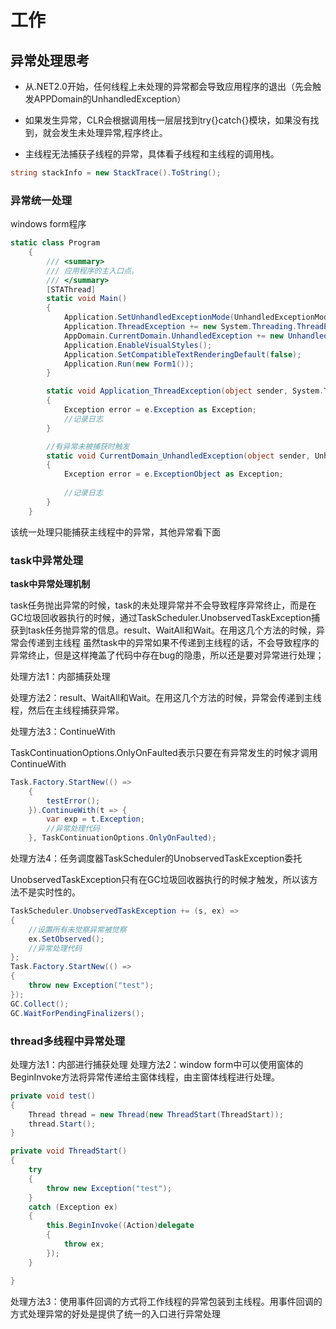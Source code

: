 # 工作

## 异常处理思考

* 从.NET2.0开始，任何线程上未处理的异常都会导致应用程序的退出（先会触发APPDomain的UnhandledException）

* 如果发生异常，CLR会根据调用栈一层层找到try{}catch{}模块，如果没有找到，就会发生未处理异常,程序终止。

* 主线程无法捕获子线程的异常，具体看子线程和主线程的调用栈。

```c#
string stackInfo = new StackTrace().ToString();
```
### 异常统一处理
windows form程序
```c#
static class Program
    {
        /// <summary>
        /// 应用程序的主入口点。
        /// </summary>
        [STAThread]
        static void Main()
        {
            Application.SetUnhandledExceptionMode(UnhandledExceptionMode.CatchException);
            Application.ThreadException += new System.Threading.ThreadExceptionEventHandler(Application_ThreadException);
            AppDomain.CurrentDomain.UnhandledException += new UnhandledExceptionEventHandler(CurrentDomain_UnhandledException);
            Application.EnableVisualStyles();
            Application.SetCompatibleTextRenderingDefault(false);
            Application.Run(new Form1());
        }

        static void Application_ThreadException(object sender, System.Threading.ThreadExceptionEventArgs e)
        {
            Exception error = e.Exception as Exception;
            //记录日志  
        }

        //有异常未被捕获时触发
        static void CurrentDomain_UnhandledException(object sender, UnhandledExceptionEventArgs e)
        {
            Exception error = e.ExceptionObject as Exception;
            
            //记录日志  
        }
    }
```

该统一处理只能捕获主线程中的异常，其他异常看下面

### task中异常处理
**task中异常处理机制**

task任务抛出异常的时候，task的未处理异常并不会导致程序异常终止，而是在GC垃圾回收器执行的时候，通过TaskScheduler.UnobservedTaskException捕获到task任务抛异常的信息。result、WaitAll和Wait。在用这几个方法的时候，异常会传递到主线程
虽然task中的异常如果不传递到主线程的话，不会导致程序的异常终止，但是这样掩盖了代码中存在bug的隐患，所以还是要对异常进行处理；

处理方法1：内部捕获处理

处理方法2：result、WaitAll和Wait。在用这几个方法的时候，异常会传递到主线程，然后在主线程捕获异常。

处理方法3：ContinueWith

TaskContinuationOptions.OnlyOnFaulted表示只要在有异常发生的时候才调用ContinueWith

```c#
Task.Factory.StartNew(() =>
    {
        testError();
    }).ContinueWith(t => { 
        var exp = t.Exception; 
        //异常处理代码
    }, TaskContinuationOptions.OnlyOnFaulted); 
```

处理方法4：任务调度器TaskScheduler的UnobservedTaskException委托

UnobservedTaskException只有在GC垃圾回收器执行的时候才触发，所以该方法不是实时性的。
```c#
TaskScheduler.UnobservedTaskException += (s, ex) =>
{
    //设置所有未觉察异常被觉察
    ex.SetObserved();
    //异常处理代码
};
Task.Factory.StartNew(() =>
{
    throw new Exception("test");
});
GC.Collect();
GC.WaitForPendingFinalizers();
```

### thread多线程中异常处理
处理方法1：内部进行捕获处理
处理方法2：window form中可以使用窗体的BeginInvoke方法将异常传递给主窗体线程，由主窗体线程进行处理。
```c#
private void test()
{
    Thread thread = new Thread(new ThreadStart(ThreadStart));
    thread.Start();
}

private void ThreadStart()
{
    try
    {
        throw new Exception("test");
    }
    catch (Exception ex)
    {
        this.BeginInvoke((Action)delegate
        {
            throw ex;
        });
    }

}
```

处理方法3：使用事件回调的方式将工作线程的异常包装到主线程。用事件回调的方式处理异常的好处是提供了统一的入口进行异常处理



